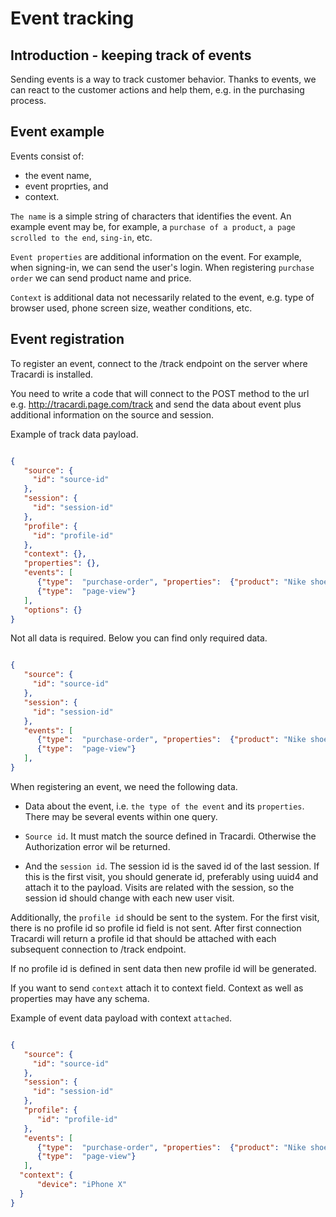 # Event tracking

## Introduction - keeping track of events

Sending events is a way to track customer behavior. Thanks to events, we can react to the 
customer actions and help them, e.g. in the purchasing process.

## Event example

Events consist of: 

* the event name, 
* event proprties, and 
* context.

`The name` is a simple string of characters that identifies the event. An example event may be, 
for example, a `purchase of a product`, `a page scrolled to the end`, `sing-in`, etc.

`Event properties` are additional information on the event. For example, when signing-in, we can send the 
user's login. When registering `purchase order` we can send product name and price. 

`Context` is additional data not necessarily related to the event, e.g. type of browser used, 
phone screen size, weather conditions, etc.

## Event registration

To register an event, connect to the /track endpoint on the server where Tracardi is installed.

You need to write a code that will connect to the POST method to the url e.g. 
http://tracardi.page.com/track and send the data about event plus additional information 
on the source and session.

Example of track data payload.

```json

{
   "source": {
     "id": "source-id"
   },
   "session": {
     "id": "session-id"
   },
   "profile": {
     "id": "profile-id"
   },
   "context": {},
   "properties": {},
   "events": [
      {"type":  "purchase-order", "properties":  {"product": "Nike shoes", "quantity": 1}},
      {"type":  "page-view"}
   ],
   "options": {}
} 
```

Not all data is required. Below you can find only required data.

```json

{
   "source": {
     "id": "source-id"
   },
   "session": {
     "id": "session-id"
   },
   "events": [
      {"type":  "purchase-order", "properties":  {"product": "Nike shoes", "quantity": 1}},
      {"type":  "page-view"}
   ],
} 
```

When registering an event, we need the following data.

* Data about the event, i.e. `the type of the event` and its `properties`. There may be several events within one query.

* `Source id`. It must match the source defined in Tracardi. Otherwise the Authorization error wil be returned. 

* And the `session id`. The session id is the saved id of the last session. If this is the first visit, you should generate id, preferably using uuid4 and attach it to the payload. Visits are related with the session, so the session id should change with each new user visit.

Additionally, the `profile id` should be sent to the system. 
For the first visit, there is no profile id so profile id field is not sent. After first connection
Tracardi will return a profile id that should be attached with each subsequent connection to /track endpoint.

If no profile id is defined in sent data then new profile id will be generated. 

If you want to send `context` attach it to context field. Context as well as properties 
may have any schema. 

Example of event data payload with context `attached`.

```json

{
   "source": {
     "id": "source-id"
   },
   "session": {
     "id": "session-id"
   },
   "profile": {
      "id": "profile-id"
   },
   "events": [
      {"type":  "purchase-order", "properties":  {"product": "Nike shoes", "quantity": 1}},
      {"type":  "page-view"}
   ],
  "context": {
      "device": "iPhone X"
  }   
} 
```

